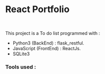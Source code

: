 # React Portfolio

&nbsp;

This project is a To do list programmed with :
- Python3 (BackEnd) : flask_restful.
- JavaScript (FrontEnd) : ReactJs.
- SQLite3
&nbsp;

### Tools used : 

